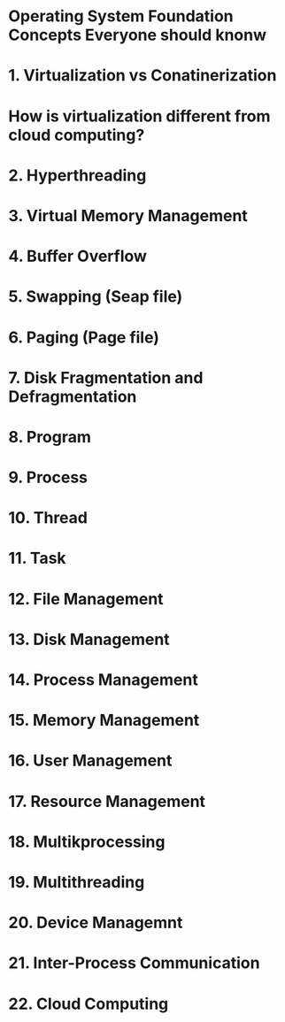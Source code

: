 # Operating System Foundation Concepts Everyone should knonw
# 1. Virtualization vs Conatinerization


# How is virtualization different from cloud computing?
# 2. Hyperthreading
# 3. Virtual Memory Management
# 4. Buffer Overflow
# 5. Swapping (Seap file)
# 6. Paging (Page file)
# 7. Disk Fragmentation and Defragmentation
# 8. Program
# 9. Process
# 10. Thread
# 11. Task
# 12. File Management
# 13. Disk Management
# 14. Process Management
# 15. Memory Management
# 16. User Management
# 17. Resource Management
# 18. Multikprocessing
# 19. Multithreading
# 20. Device Managemnt
# 21. Inter-Process Communication
# 22. Cloud Computing


